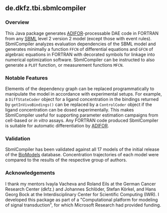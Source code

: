 <h2>de.dkfz.tbi.sbmlcompiler</h2>

<h3>Overview</h3>
This Java package generates <a href="http://www.mcs.anl.gov/adifor">ADIFOR</a>-processable
DAE code in FORTRAN from any <a href="http://www.sbml.org/">SBML</a> level 2 version 2 model
(except those with event rules). SbmlCompiler analyzes evaluation dependencies of the SBML
model and generates minimally a function <code>FFCN</code> of differential equations and
<code>GFCN</code> of algebraic equations in FORTRAN with decorated symbols for linkage into
numerical optimization software. SbmlCompiler can be instructed to also generate a
<code>PLOT</code> function, or measurement functions <code>MFCN</code>.

<h3>Notable Features</h3>
Elements of the dependency graph can be replaced programmatically to manipulate the model in
accordance with experimental setups. For example, a <code>DiffStateCoder</code> object for a
ligand concentration in the bindings returned by <code>getInVivoBindings()</code> can be
replaced by a <code>ControlCoder</code> object if the ligand concentration can be dosed
experimentally. This makes SbmlCompiler useful for supporting parameter estimation campaigns
from cell-based or <i>in vitro</i> assays. Any FORTRAN code produced SbmlCompiler is suitable for
automatic differentiation by <a href="http://www.mcs.anl.gov/adifor">ADIFOR</a>.

<h3>Validation</h3>
SbmlCompiler has been validated against all 17 models of the initial release of the
<a href="http://www.ebi.ac.uk/biomodels/">BioModels</a> database. Concentration trajectories
of each model were compared to the results of the respective group of authors.

<h3>Acknowledgements</h3>
I thank my mentors Ivayla Vacheva and Roland Eils at the German Cancer Research Center
(dkfz.) and Johannes Schlöder, Stefan Körkel, and Hans Georg Bock at the Interdisciplinary
Center for Scientific Computing (IWR). I developed this package as part of a "Computational
platform for modeling of signal transduction", for which Microsoft Research had provided
funding.
